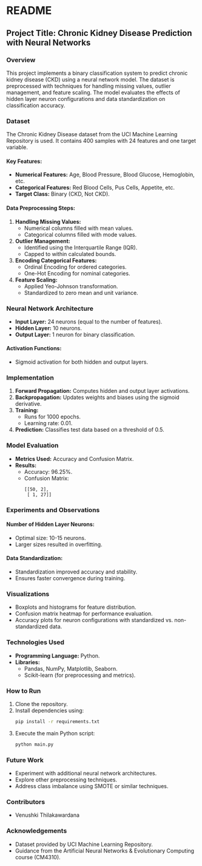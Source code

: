 # README

## Project Title: Chronic Kidney Disease Prediction with Neural Networks

### Overview
This project implements a binary classification system to predict chronic kidney disease (CKD) using a neural network model. The dataset is preprocessed with techniques for handling missing values, outlier management, and feature scaling. The model evaluates the effects of hidden layer neuron configurations and data standardization on classification accuracy.

### Dataset
The Chronic Kidney Disease dataset from the UCI Machine Learning Repository is used. It contains 400 samples with 24 features and one target variable.

#### Key Features:
- **Numerical Features:** Age, Blood Pressure, Blood Glucose, Hemoglobin, etc.
- **Categorical Features:** Red Blood Cells, Pus Cells, Appetite, etc.
- **Target Class:** Binary (CKD, Not CKD).

#### Data Preprocessing Steps:
1. **Handling Missing Values:**
   - Numerical columns filled with mean values.
   - Categorical columns filled with mode values.
2. **Outlier Management:**
   - Identified using the Interquartile Range (IQR).
   - Capped to within calculated bounds.
3. **Encoding Categorical Features:**
   - Ordinal Encoding for ordered categories.
   - One-Hot Encoding for nominal categories.
4. **Feature Scaling:**
   - Applied Yeo-Johnson transformation.
   - Standardized to zero mean and unit variance.

### Neural Network Architecture
- **Input Layer:** 24 neurons (equal to the number of features).
- **Hidden Layer:** 10 neurons.
- **Output Layer:** 1 neuron for binary classification.

#### Activation Functions:
- Sigmoid activation for both hidden and output layers.

### Implementation
1. **Forward Propagation:** Computes hidden and output layer activations.
2. **Backpropagation:** Updates weights and biases using the sigmoid derivative.
3. **Training:**
   - Runs for 1000 epochs.
   - Learning rate: 0.01.
4. **Prediction:** Classifies test data based on a threshold of 0.5.

### Model Evaluation
- **Metrics Used:** Accuracy and Confusion Matrix.
- **Results:**
  - Accuracy: 96.25%.
  - Confusion Matrix:
    ```
    [[50, 2],
     [ 1, 27]]
    ```

### Experiments and Observations
#### Number of Hidden Layer Neurons:
- Optimal size: 10-15 neurons.
- Larger sizes resulted in overfitting.

#### Data Standardization:
- Standardization improved accuracy and stability.
- Ensures faster convergence during training.

### Visualizations
- Boxplots and histograms for feature distribution.
- Confusion matrix heatmap for performance evaluation.
- Accuracy plots for neuron configurations with standardized vs. non-standardized data.

### Technologies Used
- **Programming Language:** Python.
- **Libraries:**
  - Pandas, NumPy, Matplotlib, Seaborn.
  - Scikit-learn (for preprocessing and metrics).

### How to Run
1. Clone the repository.
2. Install dependencies using:
   ```bash
   pip install -r requirements.txt
   ```
3. Execute the main Python script:
   ```bash
   python main.py
   ```

### Future Work
- Experiment with additional neural network architectures.
- Explore other preprocessing techniques.
- Address class imbalance using SMOTE or similar techniques.

### Contributors
- Venushki Thilakawardana

### Acknowledgements
- Dataset provided by UCI Machine Learning Repository.
- Guidance from the Artificial Neural Networks & Evolutionary Computing course (CM4310).

